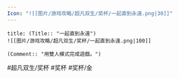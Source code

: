 ```yaml
---
Icon: "![[图片/游戏攻略/超凡双生/奖杯/一起直到永遠.png|30]]"
---
```

```ad-common-gold-trophy
title: (Title:: "一起直到永遠")
![[图片/游戏攻略/超凡双生/奖杯/一起直到永遠.png|100]]

(Comment:: "用雙人模式完成遊戲。")
```

#超凡双生/奖杯 #奖杯 #奖杯/金
